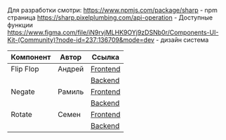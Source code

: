 Для разработки смотри:
https://www.npmjs.com/package/sharp - npm страница
https://sharp.pixelplumbing.com/api-operation - Доступные функции
https://www.figma.com/file/iN9rvjMLHK9OYj9zDSNb0r/Components-UI-Kit-(Community)?node-id=237:136709&mode=dev - дизайн система

| Компонент | Автор  | Ссылка                                                                                                        |
| --------- | ------ | ------------------------------------------------------------------------------------------------------------- |
| Flip Flop | Андрей | [Frontend](https://github.com/GitStudentSem/photo_editor/tree/master/client/src/components/Flip)              |
|           |        | [Backend](https://github.com/GitStudentSem/photo_editor/blob/master/server/controllers/flipController.js)     |
| Negate    | Рамиль | [Frontend](https://github.com/GitStudentSem/photo_editor/tree/master/client/src/components/Negative)          |
|           |        | [Backend](https://github.com/GitStudentSem/photo_editor/blob/master/server/controllers/negativeController.js) |
| Rotate    | Семен  | [Frontend](https://github.com/GitStudentSem/photo_editor/tree/master/client/src/components/Rotate)            |
|           |        | [Backend](https://github.com/GitStudentSem/photo_editor/blob/master/server/controllers/rotateController.js)   |
